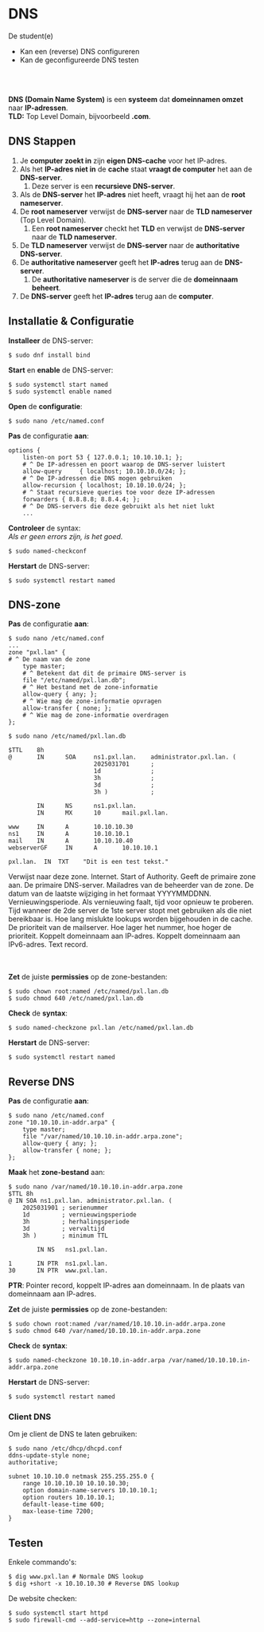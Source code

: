 # DNS

De student(e)
- Kan een (reverse) DNS configureren
- Kan de geconfigureerde DNS testen

<!-- INVISIBLE CHARACTERS FOR SECTION LINE -->
<format style="underline">
⠀⠀⠀⠀⠀⠀⠀⠀⠀⠀⠀⠀⠀⠀⠀⠀⠀⠀⠀⠀⠀⠀⠀⠀⠀⠀⠀⠀⠀⠀⠀⠀⠀⠀⠀⠀⠀⠀⠀⠀⠀⠀⠀⠀⠀⠀⠀⠀⠀⠀⠀⠀⠀⠀⠀⠀⠀⠀⠀⠀⠀⠀⠀⠀⠀⠀⠀⠀⠀⠀⠀⠀⠀⠀⠀⠀⠀⠀⠀⠀⠀⠀⠀⠀⠀⠀⠀⠀⠀⠀⠀⠀⠀
</format>
<!-- INVISIBLE CHARACTERS FOR SECTION LINE -->

**DNS (Domain Name System)** is een **systeem** dat **domeinnamen omzet** naar **IP-adressen**.\
**TLD:** Top Level Domain, bijvoorbeeld **.com**. 

## DNS Stappen

1. Je **computer zoekt in** zijn **eigen DNS-cache** voor het IP-adres.
2. Als het **IP-adres niet in** de **cache** staat **vraagt de computer** het aan de **DNS-server**.
   1. Deze server is een **recursieve DNS-server**.
3. Als de **DNS-server** het **IP-adres** niet heeft, vraagt hij het aan de **root nameserver**.
4. De **root nameserver** verwijst de **DNS-server** naar de **TLD nameserver** (Top Level Domain).
   1. Een **root nameserver** checkt het **TLD** en verwijst de **DNS-server** naar de **TLD nameserver**.
5. De **TLD nameserver** verwijst de **DNS-server** naar de **authoritative DNS-server**.
6. De **authoritative nameserver** geeft het **IP-adres** terug aan de **DNS-server**.
   1. De **authoritative nameserver** is de server die de **domeinnaam beheert**.
7. De **DNS-server** geeft het **IP-adres** terug aan de **computer**.

## Installatie & Configuratie

**Installeer** de DNS-server:
```
$ sudo dnf install bind
```

**Start** en **enable** de DNS-server:
```
$ sudo systemctl start named
$ sudo systemctl enable named
```

**Open** de **configuratie**:
```
$ sudo nano /etc/named.conf
```

**Pas** de configuratie **aan**:
```
options {
    listen-on port 53 { 127.0.0.1; 10.10.10.1; };
    # ^ De IP-adressen en poort waarop de DNS-server luistert
    allow-query     { localhost; 10.10.10.0/24; };
    # ^ De IP-adressen die DNS mogen gebruiken
    allow-recursion { localhost; 10.10.10.0/24; };
    # ^ Staat recursieve queries toe voor deze IP-adressen
    forwarders { 8.8.8.8; 8.8.4.4; };
    # ^ De DNS-servers die deze gebruikt als het niet lukt
    ...
```

**Controleer** de syntax:\
*Als er geen errors zijn, is het goed.*
```
$ sudo named-checkconf
```

**Herstart** de DNS-server:
```
$ sudo systemctl restart named
```

## DNS-zone

**Pas** de configuratie **aan**:
```
$ sudo nano /etc/named.conf
...
zone "pxl.lan" {
# ^ De naam van de zone
    type master;
    # ^ Betekent dat dit de primaire DNS-server is
    file "/etc/named/pxl.lan.db";
    # ^ Het bestand met de zone-informatie
    allow-query { any; };
    # ^ Wie mag de zone-informatie opvragen
    allow-transfer { none; };
    # ^ Wie mag de zone-informatie overdragen
};
```

```
$ sudo nano /etc/named/pxl.lan.db

$TTL    8h
@       IN      SOA     ns1.pxl.lan.    administrator.pxl.lan. (
                       	2025031701      ;
                       	1d              ;
                       	3h              ;
                       	3d              ;
                       	3h )            ;
 
       	IN      NS      ns1.pxl.lan.
       	IN      MX      10      mail.pxl.lan.
 
www     IN      A       10.10.10.30
ns1     IN      A       10.10.10.1
mail    IN      A       10.10.10.40
webserverGF     IN      A       10.10.10.1
 
pxl.lan.  IN  TXT    "Dit is een test tekst."
```

<tabs>
<tab title="@">
   Verwijst naar deze zone.
</tab>
<tab title="IN">
    Internet.
</tab>
<tab title="SOA">
    Start of Authority. Geeft de primaire zone aan.
</tab>
<tab title="ns1.pxl.lan">
   De primaire DNS-server.
</tab>
<tab title="administrator.pxl.lan">
   Mailadres van de beheerder van de zone.
</tab>
<tab title="2025031701">
   De datum van de laatste wijziging in het formaat YYYYMMDDNN.
</tab>
<tab title="1d">
   Vernieuwingsperiode.
</tab>
<tab title="3h">
   Als vernieuwing faalt, tijd voor opnieuw te proberen.
</tab>
<tab title="3d">
   Tijd wanneer de 2de server de 1ste server stopt met gebruiken als die niet bereikbaar is.
</tab>
<tab title="3h">
   Hoe lang mislukte lookups worden bijgehouden in de cache.
</tab>
</tabs>

<tabs>
<tab title="MX 10">
   De prioriteit van de mailserver. Hoe lager het nummer, hoe hoger de prioriteit.
</tab>
<tab title="A">
   Koppelt domeinnaam aan IP-adres.
</tab>
<tab title="AAAA">
   Koppelt domeinnaam aan IPv6-adres.
</tab>
<tab title="TXT">
   Text record.
</tab>
</tabs>

<!-- INVISIBLE CHARACTERS FOR SECTION LINE -->
<format style="underline">
⠀⠀⠀⠀⠀⠀⠀⠀⠀⠀⠀⠀⠀⠀⠀⠀⠀⠀⠀⠀⠀⠀⠀⠀⠀⠀⠀⠀⠀⠀⠀⠀⠀⠀⠀⠀⠀⠀⠀⠀⠀⠀⠀⠀⠀⠀⠀⠀⠀⠀⠀⠀⠀⠀⠀⠀⠀⠀⠀⠀⠀⠀⠀⠀⠀⠀⠀⠀⠀⠀⠀⠀⠀⠀⠀⠀⠀⠀⠀⠀⠀⠀⠀⠀⠀⠀⠀⠀⠀⠀⠀⠀⠀
</format>
<!-- INVISIBLE CHARACTERS FOR SECTION LINE -->

**Zet** de juiste **permissies** op de zone-bestanden:
```
$ sudo chown root:named /etc/named/pxl.lan.db
$ sudo chmod 640 /etc/named/pxl.lan.db
```

**Check** de **syntax**:
```
$ sudo named-checkzone pxl.lan /etc/named/pxl.lan.db
```

**Herstart** de DNS-server:
```
$ sudo systemctl restart named
```

## Reverse DNS

**Pas** de configuratie **aan**:
```
$ sudo nano /etc/named.conf
zone "10.10.10.in-addr.arpa" {
    type master;
    file "/var/named/10.10.10.in-addr.arpa.zone";
    allow-query { any; };
    allow-transfer { none; };
};
```

**Maak** het **zone-bestand** aan:
```
$ sudo nano /var/named/10.10.10.in-addr.arpa.zone
$TTL 8h
@ IN SOA ns1.pxl.lan. administrator.pxl.lan. (
    2025031901 ; serienummer
    1d         ; vernieuwingsperiode
    3h         ; herhalingsperiode
    3d         ; vervaltijd
    3h )       ; minimum TTL
 
        IN NS   ns1.pxl.lan.
 
1       IN PTR  ns1.pxl.lan.
30      IN PTR  www.pxl.lan.
```

**PTR**: Pointer record, koppelt IP-adres aan domeinnaam. In de plaats van domeinnaam aan IP-adres.

**Zet** de juiste **permissies** op de zone-bestanden:
```
$ sudo chown root:named /var/named/10.10.10.in-addr.arpa.zone
$ sudo chmod 640 /var/named/10.10.10.in-addr.arpa.zone
```

**Check** de **syntax**:
```
$ sudo named-checkzone 10.10.10.in-addr.arpa /var/named/10.10.10.in-addr.arpa.zone
```

**Herstart** de DNS-server:
```
$ sudo systemctl restart named
```

### Client DNS

Om je client de DNS te laten gebruiken:
```
$ sudo nano /etc/dhcp/dhcpd.conf
ddns-update-style none;
authoritative;
 
subnet 10.10.10.0 netmask 255.255.255.0 {
    range 10.10.10.10 10.10.10.30;
    option domain-name-servers 10.10.10.1;
    option routers 10.10.10.1;
    default-lease-time 600;
    max-lease-time 7200;
}
```

## Testen

Enkele commando's:
```
$ dig www.pxl.lan # Normale DNS lookup
$ dig +short -x 10.10.10.30 # Reverse DNS lookup
```

De website checken:
```
$ sudo systemctl start httpd
$ sudo firewall-cmd --add-service=http --zone=internal
```


